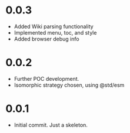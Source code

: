 # 0.0.3
* Added Wiki parsing functionality
* Implemented menu, toc, and style
* Added browser debug info

# 0.0.2
* Further POC development.
* Isomorphic strategy chosen, using @std/esm

# 0.0.1
* Initial commit. Just a skeleton.